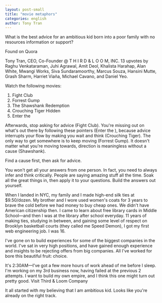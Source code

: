 ```yaml
---
layout: post-small
title: "movie metaphors"
categories: english
author: Tony Tran
---
```

What is the best advice for an ambitious kid born into a poor family with no resources information or support?

Found on Quora

Tony Tran, CEO, Co-Founder @ T H I R D & L O O M, INC.
13 upvotes by Raghu Venkataraman, Juhi Agrawal, Amit Deol, Khalista Harahap, Alan White, Mwangi Works, Siva Sundaramoorthy, Marcus Souza, Hansini Mutte, Grash Sharm, Harriet Viaña, Michael Cavano, and Daniel Yeo.  

Watch the following movies:  
1) Fight Club  
2) Forrest Gump   
3) The Shawshank Redemption   
4) Crouching Tiger Hidden    
5) Enter the   

Afterwards, stop asking for advice (Fight Club). You're missing out on what's out there by following these pointers (Enter the ), because advice interrupts your flow by making you wait and think (Crouching Tiger). The only way to get somewhere is to keep moving (Forrest Gump). It doesn't matter what you're moving towards, direction is meaningless without a cause (Shawshank). 

Find a cause first, then ask for advice. 

You won't get all your answers from one person. In fact, you need to always infer and think critically. People are saying amazing stuff all the time. Soak all the great things in, then apply it to your questions. Build the answers out yourself. 

When I landed in NYC, my family and I made high-end silk ties at $9.50/dozen. My brother and I wore used women's coats for 3 years to brave the cold before we had money to buy cheap ones. We didn't have American citizenship then. I came to learn about free library cards in Middle School—and then I was at the library after school everyday. 11 years of making ties, studying in between, and gaining some level of respect on Brooklyn basketball courts (they called me Speed Demon), I got my first web engineering job. I was 16. 

I've gone on to build experiences for some of the biggest companies in the world. I've sat in very high positions, and have gained enough experience and insights to be rejecting offers from big companies. All I've worked for bore this beautiful fruit: choice.

It's 2:30AM—I've got a few more hours of work ahead of me before I sleep. I'm working on my 3rd business now, having failed at the previous 2 attempts. I want to build my own empire, and I think this one might turn out pretty good. Visit Third & Loom Company

It all started with my believing that I am ambitious kid. Looks like you're already on the right track.
